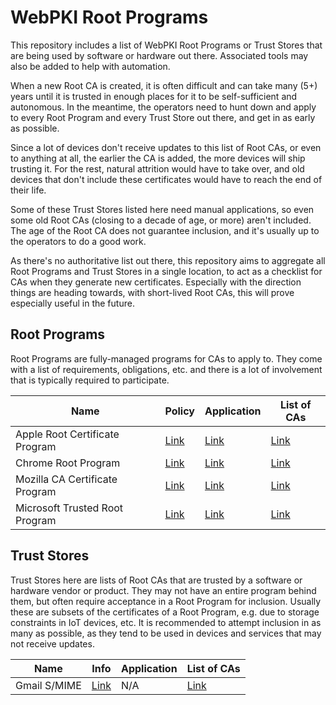 # WebPKI Root Programs

This repository includes a list of WebPKI Root Programs or Trust Stores that
are being used by software or hardware out there. Associated tools may also be
added to help with automation.

When a new Root CA is created, it is often difficult and can take many (5+)
years until it is trusted in enough places for it to be self-sufficient and
autonomous. In the meantime, the operators need to hunt down and apply to every
Root Program and every Trust Store out there, and get in as early as possible.

Since a lot of devices don't receive updates to this list of Root CAs, or even
to anything at all, the earlier the CA is added, the more devices will ship
trusting it. For the rest, natural attrition would have to take over, and old
devices that don't include these certificates would have to reach the end of
their life.

Some of these Trust Stores listed here need manual applications, so even some
old Root CAs (closing to a decade of age, or more) aren't included. The age of
the Root CA does not guarantee inclusion, and it's usually up to the operators
to do a good work.

As there's no authoritative list out there, this repository aims to aggregate
all Root Programs and Trust Stores in a single location, to act as a checklist
for CAs when they generate new certificates. Especially with the direction
things are heading towards, with short-lived Root CAs, this will prove
especially useful in the future.

## Root Programs

Root Programs are fully-managed programs for CAs to apply to. They come with a
list of requirements, obligations, etc. and there is a lot of involvement that
is typically required to participate.

| Name | Policy | Application | List of CAs |
|------|--------|-------------|-------------|
| Apple Root Certificate Program | [Link](https://www.apple.com/certificateauthority/ca_program.html) | [Link](https://www.apple.com/certificateauthority/ca_program.html) | [Link](https://support.apple.com/en-us/HT209143) |
| Chrome Root Program | [Link](https://g.co/chrome/root-policy) | [Link](https://www.chromium.org/Home/chromium-security/root-ca-policy/apply-for-inclusion/) | [Link](https://g.co/chrome/root-store) |
| Mozilla CA Certificate Program | [Link](https://wiki.mozilla.org/CA) | [Link](https://wiki.mozilla.org/CA/Application_Process) | [Link](https://wiki.mozilla.org/CA/Included_CAs) |
| Microsoft Trusted Root Program | [Link](https://learn.microsoft.com/en-us/security/trusted-root/program-requirements) | [Link](https://learn.microsoft.com/en-us/security/trusted-root/new-ca-application) | [Link](https://learn.microsoft.com/en-us/security/trusted-root/participants-list) |

## Trust Stores

Trust Stores here are lists of Root CAs that are trusted by a software or
hardware vendor or product. They may not have an entire program behind them,
but often require acceptance in a Root Program for inclusion. Usually these are
subsets of the certificates of a Root Program, e.g. due to storage constraints
in IoT devices, etc. It is recommended to attempt inclusion in as many as
possible, as they tend to be used in devices and services that may not receive
updates.

| Name | Info | Application | List of CAs |
|------|------|-------------|-------------|
| Gmail S/MIME | [Link](https://support.google.com/a/answer/7448393?hl=en) | N/A | [Link](https://support.google.com/a/answer/7448393?hl=en) |
